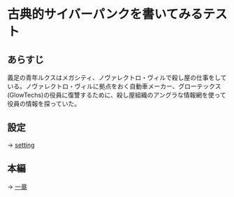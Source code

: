 # 古典的サイバーパンクを書いてみるテスト

## あらすじ

義足の青年ルクスはメガシティ、ノヴァレクトロ・ヴィルで殺し屋の仕事をしている。ノヴァレクトロ・ヴィルに拠点をおく自動車メーカー、グローテックス (GlowTechs)の役員に復讐するために、殺し屋組織のアングラな情報網を使って役員の情報を探っていた。

## 設定

-> [setting](../Novalectro/setting.md)

## 本編

-> [一章](../Novalectro/main01.md)

